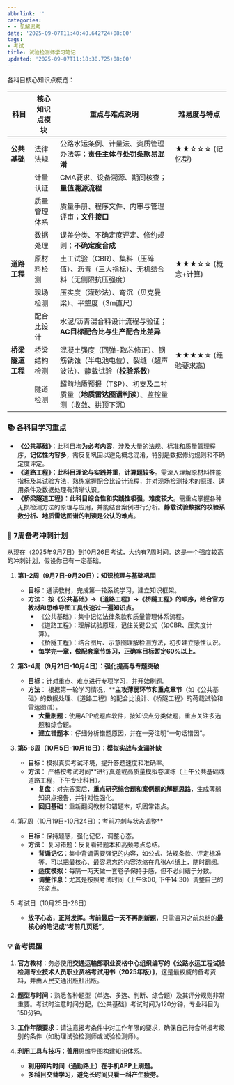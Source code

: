 ```yaml
---
abbrlink: ''
categories:
- - 见解思考
date: '2025-09-07T11:40:40.642724+08:00'
tags:
- 考试
title: 试验检测师学习笔记
updated: '2025-09-07T11:18:30.725+08:00'
---
```

各科目核心知识点概览：


| 科目             | 核心知识点模块 | 重点与难点说明                                                                                  | 难易度与特点            |
| ---------------- | -------------- | ----------------------------------------------------------------------------------------------- | ----------------------- |
| **公共基础**     | 法律法规       | 公路水运条例、计量法、资质管理办法等；**责任主体与处罚条款易混淆**                              | ★★☆☆☆ (记忆型)     |
|                  | 计量认证       | CMA要求、设备溯源、期间核查；**量值溯源流程**                                                   |                         |
|                  | 质量管理体系   | 质量手册、程序文件、内审与管理评审；**文件接口**                                                |                         |
|                  | 数据处理       | 误差分类、不确定度评定、修约规则；**不确定度合成**                                              |                         |
| **道路工程**     | 原材料检测     | 土工试验（CBR）、集料（压碎值）、沥青（三大指标）、无机结合料（无侧限抗压强度）                 | ★★★☆☆ (概念+计算)  |
|                  | 现场检测       | 压实度（灌砂法）、弯沉（贝克曼梁）、平整度（3m直尺）                                            |                         |
|                  | 配合比设计     | 水泥/沥青混合料设计流程与验证；**AC目标配合比与生产配合比差异**                                 |                         |
| **桥梁隧道工程** | 桥梁结构检测   | 混凝土强度（回弹-取芯修正）、钢筋锈蚀（半电池电位）、裂缝（超声波法）、静载试验（**校验系数**） | ★★★★☆ (经验要求高) |
|                  | 隧道检测       | 超前地质预报（TSP）、初支及二衬质量（**地质雷达图谱判读**）、监控量测（收敛、拱顶下沉）         |                         |

### 📚 各科目学习重点

* **《公共基础》**：此科目**均为必考内容**，涉及大量的法规、标准和质量管理程序，**记忆性内容多**，需反复巩固以避免概念混淆，特别是数据修约规则和不确定度评定。
* ******《道路工程》**：此科目**理论与实践并重**，**计算题较多**。需深入理解原材料性能指标及其试验方法，熟练掌握配合比设计流程，并对现场检测技术的原理、适用条件及数据处理有清晰认识。
* ******《桥梁隧道工程》**：此科目**综合性和实践性极强**，**难度较大**。需重点掌握各种无损检测方法的原理与应用，并能结合案例进行分析。**静载试验数据的校验系数分析、地质雷达图谱的判读是公认的难点**。

### 📅 7周备考冲刺计划

从现在（2025年9月7日）到10月26日考试，大约有7周时间。这是一个强度较高的冲刺计划，假设你已有一定基础。

1. **第1-2周（9月7日-9月20日）：知识梳理与基础巩固**

   * **目标**：通读教材，完成第一轮系统学习，建立知识框架。
   * **方法**：  **按《公共基础》→《道路工程》→《桥隧工程》的顺序，结合官方教材和思维导图工具快速过一遍知识点。**
     * 《公共基础》：集中记忆法律条款和质量管理体系流程。
     * 《道路工程》：理解试验原理，记住关键公式（如CBR、压实度计算）。
     * 《桥隧工程》：结合图片、示意图理解检测方法，初步建立感性认识。
     * **每学完一章，做配套章节练习，正确率目标暂定60%以上。**
2. **第3-4周（9月21日-10月4日）：强化提高与专题突破**

   * **目标**：针对重点、难点进行专项学习，并开始刷题。
   * **方法**： 根据第一轮学习情况，****主攻薄弱环节和重点章节**（如《公共基础》的数据处理、《道路工程》的配合比设计、《桥隧工程》的荷载试验和雷达图谱）。
     * **大量刷题**：使用APP或题库软件，按知识点分类做题，重点关注多选题和综合题。
     * **建立错题本**：仔细分析错题原因，并在一旁注明“一句话错因”。
3. **第5-6周（10月5日-10月18日）：模拟实战与查漏补缺**

   * **目标**：模拟真实考试环境，提升答题速度和准确率。
   * **方法**： 严格按考试时间**进行真题或高质量模拟卷演练（上午公共基础或道路工程，下午专业科目）。
     * **复盘**：对完答案后，**重点研究综合题和案例题的解题思路**，生成薄弱知识点报告，并针对性强化。
     * **回归基础**：重新翻阅教材和错题本，巩固常错点。
4. 第7周（10月19日-10月24日）：考前冲刺与状态调整**

   * **目标**：保持题感，强化记忆，调整心态。
   * **方法**： 复习错题：反复看错题本和高频考点总结。
     * **背诵记忆**：集中背诵需要强记的内容，如公式、法规条款、评定标准等。可以把最核心、最容易忘的内容浓缩在几张A4纸上，随时翻阅。
     * **适度模拟**：每隔一两天做一套卷子保持手感，但不必纠结于分数。
     * **调整作息**：尤其是按照考试时间（上午9:00, 下午14:30）调整自己的兴奋点。
5. 考试日（10月25日-26日）

   * **放平心态，正常发挥。考前最后一天不再刷新题**，只需温习之前总结的**最核心的笔记或“考前几页纸”**。

### 💡 备考提醒

1. **官方教材**：务必使用**交通运输部职业资格中心组织编写的《公路水运工程试验检测专业技术人员职业资格考试用书（2025年版）》**，这是最权威的备考资料，并由人民交通出版社出版。
2. **题型与时间**：熟悉各种题型（单选、多选、判断、综合题）及其评分规则非常重要。考试时注意时间分配，《公共基础》考试时间为120分钟，专业科目为150分钟。
3. **工作年限要求**：请注意报考条件中对工作年限的要求，确保自己符合所报考级别的条件（如助理试验检测师或试验检测师）。
4. ******利用工具与技巧**：善用****思维导图构建知识体系。

   * **利用碎片时间（通勤路上）在手机APP上刷题。**
   * **多科目交替学习，避免长时间只看一科产生疲劳。**
